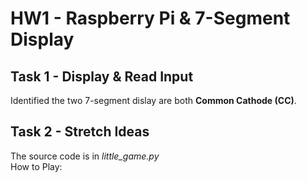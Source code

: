 <!-- <img width="913" height="833" alt="image" src="https://github.com/user-attachments/assets/47d37102-63a0-45f2-9014-7896689a2b27" /> -->


# HW1 - Raspberry Pi & 7-Segment Display

## Task 1 - Display & Read Input
Identified the two 7-segment dislay are both **Common Cathode (CC)**.


## Task 2 - Stretch Ideas
The source code is in *little_game.py*  
How to Play:   
